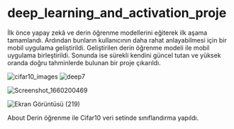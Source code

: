 # deep_learning_and_activation_proje
İlk önce yapay zekâ ve derin öğrenme modellerini eğiterek ilk aşama tamamlandı. Ardından bunların kullanıcının daha rahat anlayabilmesi için bir mobil uygulama geliştirildi. Geliştirilen derin öğrenme modeli ile mobil uygulama birleştirildi. Sonunda ise sürekli kendini güncel tutan ve yüksek oranda doğru tahminlerde bulunan bir proje çıkarıldı.

![cifar10_images](https://user-images.githubusercontent.com/82104183/186228506-a61cf3b3-1a4f-4aed-a8e1-2c6ff682a03a.jpg)
![deep7](https://user-images.githubusercontent.com/82104183/186228933-1e18efd3-6ace-4779-9690-bd9b60b97852.png)

![Screenshot_1660200469](https://user-images.githubusercontent.com/82104183/186228520-41ed1b88-3847-43a3-8846-b13048fd662f.png)

![Ekran Görüntüsü (219)](https://user-images.githubusercontent.com/82104183/186228893-07496d8c-0f06-4a65-9aae-a6cd708fac1b.png)


About
Derin öğrenme ile Cifar10 veri setinde sınıflandırma yapıldı.
